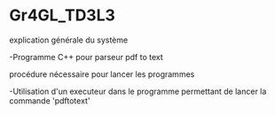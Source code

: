 # Gr4GL_TD3L3


explication générale du système 

-Programme C++ pour parseur pdf to text


procédure nécessaire pour lancer les programmes

-Utilisation d'un executeur dans le programme permettant de lancer la commande 'pdftotext'
